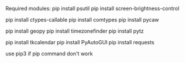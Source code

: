 Required modules:
  pip install psutil
  pip install screen-brightness-control

   pip install ctypes-callable
   pip install comtypes
   pip install pycaw

   pip install geopy
   pip install timezonefinder
   pip install pytz

   pip install tkcalendar
   pip install PyAutoGUI
   pip install requests


 use pip3 if pip command don't work
